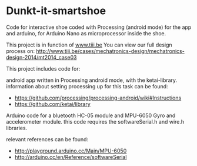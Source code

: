 # Dunkt-it-smartshoe
Code for interactive shoe coded with Processing (android mode) for the app and arduino, for Arduino Nano as microprocessor inside the shoe.

This project is in function of www.tiii.be
You can view our full design process on: http://www.tiii.be/cases/mechatronics-design/mechatronics-design-2014/mt2014_case03

This project includes code for: 

android app written in Processing android mode, with the ketai-library.
information about setting processing up for this task can be found:
- https://github.com/processing/processing-android/wiki#Instructions
- https://github.com/ketai/library

Arduino code for a bluetooth HC-05 module and MPU-6050 Gyro and accelerometer module. 
this code requires the softwareSerial.h and wire.h libraries. 

relevant references can be found: 
- http://playground.arduino.cc/Main/MPU-6050
- http://arduino.cc/en/Reference/softwareSerial
